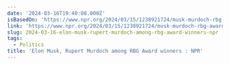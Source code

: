 ```yaml
---
date: '2024-03-16T19:40:08.000Z'
isBasedOn: 'https://www.npr.org/2024/03/15/1238921724/musk-murdoch-rbg-award'
link: 'https://www.npr.org/2024/03/15/1238921724/musk-murdoch-rbg-award'
slug: 2024-03-16-elon-musk-rupert-murdoch-among-rbg-award-winners-npr
tags:
  - Politics
title: 'Elon Musk, Rupert Murdoch among RBG Award winners : NPR'
---
```


